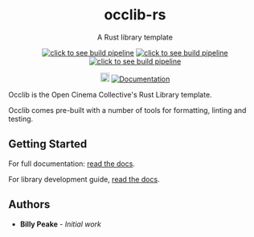 <h1 align="center">occlib-rs</h1>
<p align="center">A Rust library template</p>
<p align="center">
    <a href="https://dev.azure.com/peake100/Open%20Cinema%20Collective/_build?definitionId=15"><img src="https://dev.azure.com/peake100/Open%20Cinema%20Collective/_apis/build/status/vtc-rs?repoName=opencinemac%2Fvtc-rs&branchName=dev" alt="click to see build pipeline"></a>
    <a href="https://dev.azure.com/peake100/Open%20Cinema%20Collective/_build?definitionId=15"><img src="https://img.shields.io/azure-devops/tests/peake100/Open%20Cinema%20Collective/15/dev?compact_message" alt="click to see build pipeline"></a>
    <a href="https://dev.azure.com/peake100/Open%20Cinema%20Collective/_build?definitionId=15"><img src="https://img.shields.io/azure-devops/coverage/peake100/Open%20Cinema%20Collective/15/dev?compact_message" alt="click to see build pipeline"></a>
</p>
<p align="center">
    <a href="https://crates.io/crates/occlib"><img src="https://img.shields.io/crates/v/occlib" alt="PyPI version" height="18"></a>
    <a href="https://docs.rs/occlib"><img src="https://docs.rs/occlib/badge.svg" alt="Documentation"></a>
</p>

Occlib is the Open Cinema Collective's Rust Library template.

Occlib comes pre-built with a number of tools for formatting, linting and
testing.

## Getting Started
For full documentation:
[read the docs](https://docs.rs/occlib).

For library development guide,
[read the docs](https://docs.rs/occlib).

## Authors

* **Billy Peake** - *Initial work*
